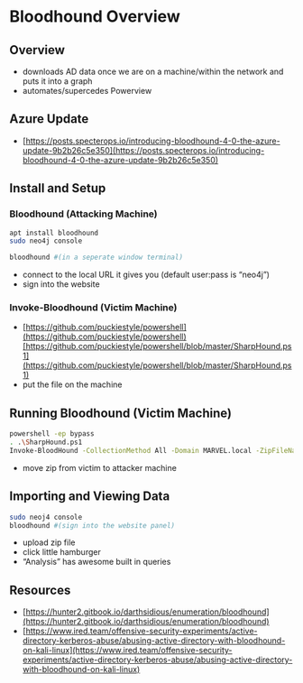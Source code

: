 # Bloodhound Overview

## Overview

* downloads AD data once we are on a machine/within the network and puts it into a graph
* automates/supercedes Powerview

## Azure Update

* [https://posts.specterops.io/introducing-bloodhound-4-0-the-azure-update-9b2b26c5e350](https://posts.specterops.io/introducing-bloodhound-4-0-the-azure-update-9b2b26c5e350)

## Install and Setup

### Bloodhound (Attacking Machine)

```bash
apt install bloodhound
sudo neo4j console
```

```bash
bloodhound #(in a seperate window terminal)
```

* connect to the local URL it gives you (default user:pass is “neo4j”)
* sign into the website

### Invoke-Bloodhound (Victim Machine)

* [https://github.com/puckiestyle/powershell](https://github.com/puckiestyle/powershell)[https://github.com/puckiestyle/powershell/blob/master/SharpHound.ps1](https://github.com/puckiestyle/powershell/blob/master/SharpHound.ps1)
* put the file on the machine

## Running Bloodhound (Victim Machine)

```bash
powershell -ep bypass
. .\SharpHound.ps1
Invoke-BloodHound -CollectionMethod All -Domain MARVEL.local -ZipFileName file.zip
```

* move zip from victim to attacker machine

## Importing and Viewing Data

```bash
sudo neoj4 console
bloodhound #(sign into the website panel)
```

* upload zip file
* click little hamburger
* “Analysis” has awesome built in queries

## Resources

* [https://hunter2.gitbook.io/darthsidious/enumeration/bloodhound](https://hunter2.gitbook.io/darthsidious/enumeration/bloodhound)
* [https://www.ired.team/offensive-security-experiments/active-directory-kerberos-abuse/abusing-active-directory-with-bloodhound-on-kali-linux](https://www.ired.team/offensive-security-experiments/active-directory-kerberos-abuse/abusing-active-directory-with-bloodhound-on-kali-linux)
